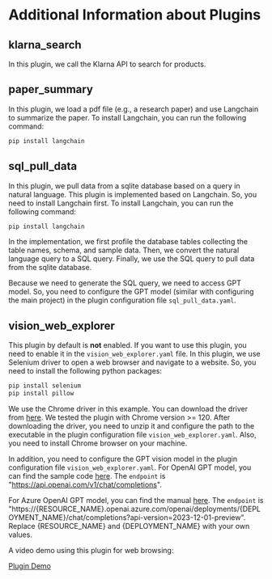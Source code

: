# Additional Information about Plugins

## klarna_search
In this plugin, we call the Klarna API to search for products.

## paper_summary
In this plugin, we load a pdf file (e.g., a research paper) and use Langchain to summarize the paper.
To install Langchain, you can run the following command:
```bash
pip install langchain
```

## sql_pull_data
In this plugin, we pull data from a sqlite database based on a query in natural language.
This plugin is implemented based on Langchain. So, you need to install Langchain first.
To install Langchain, you can run the following command:
```bash
pip install langchain
```
In the implementation, we first profile the database tables collecting the table names, schema, and sample data.
Then, we convert the natural language query to a SQL query. 
Finally, we use the SQL query to pull data from the sqlite database.

Because we need to generate the SQL query, we need to access GPT model. 
So, you need to configure the GPT model (similar with configuring the main project) in the plugin configuration file `sql_pull_data.yaml`.


## vision_web_explorer
This plugin by default is **not** enabled. If you want to use this plugin, you need to enable it in the `vision_web_explorer.yaml` file.
In this plugin, we use Selenium driver to open a web browser and navigate to a website. 
So, you need to install the following python packages:
```bash
pip install selenium
pip install pillow
```

We use the Chrome driver in this example. You can download the driver from [here](https://chromedriver.chromium.org/downloads). 
We tested the plugin with Chrome version >= 120.
After downloading the driver, you need to unzip it and configure the path to the executable in the plugin configuration file `vision_web_explorer.yaml`.
Also, you need to install Chrome browser on your machine.

In addition, you need to configure the GPT vision model in the plugin configuration file `vision_web_explorer.yaml`.
For OpenAI GPT model, you can find the sample code [here](https://platform.openai.com/docs/guides/vision/uploading-base-64-encoded-images).
The `endpoint` is "https://api.openai.com/v1/chat/completions". 

For Azure OpenAI GPT model, you can find the manual [here](https://learn.microsoft.com/en-us/azure/ai-services/openai/how-to/gpt-with-vision).
The `endpoint` is "https://{RESOURCE_NAME}.openai.azure.com/openai/deployments/{DEPLOYMENT_NAME}/chat/completions?api-version=2023-12-01-preview".
Replace {RESOURCE_NAME} and {DEPLOYMENT_NAME} with your own values.

A video demo using this plugin for web browsing:

[Plugin Demo](https://github.com/microsoft/TaskWeaver/assets/7489260/51049f4c-6ca4-4f30-98a9-5d2b40d8a047)


